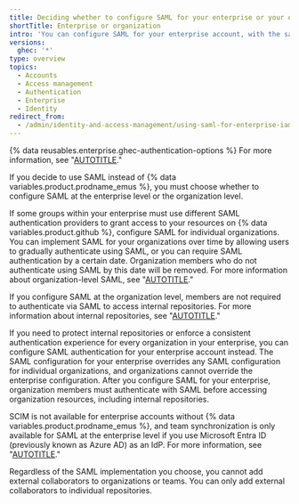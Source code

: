 ```yaml
---
title: Deciding whether to configure SAML for your enterprise or your organizations
shortTitle: Enterprise or organization
intro: 'You can configure SAML for your enterprise account, with the same configuration applying to all of its organizations, or you can create separate configurations for individual organizations.'
versions:
  ghec: '*'
type: overview
topics:
  - Accounts
  - Access management
  - Authentication
  - Enterprise
  - Identity
redirect_from:
  - /admin/identity-and-access-management/using-saml-for-enterprise-iam/deciding-whether-to-configure-saml-for-your-enterprise-or-your-organizations
---
```


{% data reusables.enterprise.ghec-authentication-options %} For more information, see "[AUTOTITLE](/admin/identity-and-access-management/managing-iam-for-your-enterprise/about-authentication-for-your-enterprise)."

If you decide to use SAML instead of {% data variables.product.prodname_emus %}, you must choose whether to configure SAML at the enterprise level or the organization level.

If some groups within your enterprise must use different SAML authentication providers to grant access to your resources on {% data variables.product.github %}, configure SAML for individual organizations. You can implement SAML for your organizations over time by allowing users to gradually authenticate using SAML, or you can require SAML authentication by a certain date. Organization members who do not authenticate using SAML by this date will be removed. For more information about organization-level SAML, see "[AUTOTITLE](/organizations/managing-saml-single-sign-on-for-your-organization/about-identity-and-access-management-with-saml-single-sign-on)."

If you configure SAML at the organization level, members are not required to authenticate via SAML to access internal repositories. For more information about internal repositories, see "[AUTOTITLE](/repositories/creating-and-managing-repositories/about-repositories#about-internal-repositories)."

If you need to protect internal repositories or enforce a consistent authentication experience for every organization in your enterprise, you can configure SAML authentication for your enterprise account instead. The SAML configuration for your enterprise overrides any SAML configuration for individual organizations, and organizations cannot override the enterprise configuration. After you configure SAML for your enterprise, organization members must authenticate with SAML before accessing organization resources, including internal repositories.

SCIM is not available for enterprise accounts without {% data variables.product.prodname_emus %}, and team synchronization is only available for SAML at the enterprise level if you use Microsoft Entra ID (previously known as Azure AD) as an IdP. For more information, see "[AUTOTITLE](/admin/identity-and-access-management/using-saml-for-enterprise-iam/managing-team-synchronization-for-organizations-in-your-enterprise)."

Regardless of the SAML implementation you choose, you cannot add external collaborators to organizations or teams. You can only add external collaborators to individual repositories.
